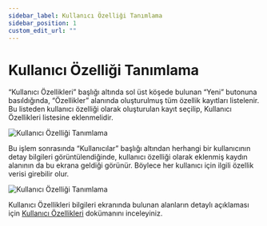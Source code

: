 ```yaml
---
sidebar_label: Kullanıcı Özelliği Tanımlama
sidebar_position: 1
custom_edit_url: ""
---
```


# Kullanıcı Özelliği Tanımlama

“Kullanıcı Özellikleri” başlığı altında sol üst köşede bulunan “Yeni” butonuna basıldığında, “Özellikler” alanında oluşturulmuş tüm özellik kayıtları listelenir. Bu listeden kullanıcı özelliği olarak oluşturulan kayıt seçilip, Kullanıcı Özellikleri listesine eklenmelidir.

![Kullanıcı Özelliği Tanımlama](https://docsbimser.blob.core.windows.net/imagecontainer/auto-upload286f9ad3-4d54-4ae9-ab14-8d9b886089fa)

Bu işlem sonrasında “Kullanıcılar” başlığı altından herhangi bir kullanıcının detay bilgileri görüntülendiğinde, kullanıcı özelliği olarak eklenmiş kaydın alanının da bu ekrana geldiği görünür. Böylece her kullanıcı için ilgili özellik verisi girebilir olur.

![Kullanıcı Özelliği Tanımlama](https://docsbimser.blob.core.windows.net/imagecontainer/auto-uploadc5e0d13f-4da2-43fa-8d82-265e0a120da4)

Kullanıcı Özellikleri bilgileri ekranında bulunan alanların detaylı açıklaması için [Kullanıcı Özellikleri](web/human-resources/property-definitions/user-properties.md) dokümanını inceleyiniz.